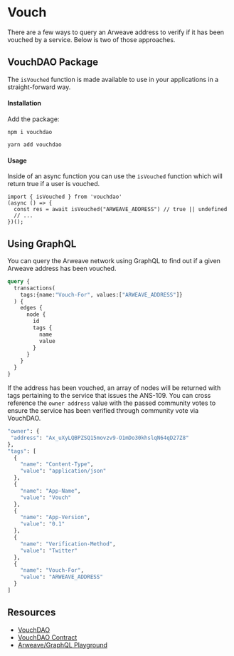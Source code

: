 # Vouch

There are a few ways to query an Arweave address to verify if it has been vouched by a service. Below is two of those approaches.
## VouchDAO Package
The `isVouched` function is made available to use in your applications in a straight-forward way.

#### Installation
Add the package:
<CodeGroup>
  <CodeGroupItem title="NPM">

```console:no-line-numbers
npm i vouchdao
```

</CodeGroupItem>
  <CodeGroupItem title="YARN">

```console:no-line-numbers
yarn add vouchdao
```

</CodeGroupItem>
</CodeGroup>

#### Usage
Inside of an async function you can use the `isVouched` function which will return true if a user is vouched.

```js:no-line-numbers
import { isVouched } from 'vouchdao'
(async () => {
  const res = await isVouched("ARWEAVE_ADDRESS") // true || undefined
  // ...
})();
```

## Using GraphQL
You can query the Arweave network using GraphQL to find out if a given Arweave address has been vouched. 

```graphql
query {
  transactions(
    tags:{name:"Vouch-For", values:["ARWEAVE_ADDRESS"]}
  ) {
    edges {
      node {
        id
        tags {
          name 
          value 
        }
      }
    }
  }
}
```

If the address has been vouched, an array of nodes will be returned with tags pertaining to the service that issues the ANS-109. You can cross reference the `owner address` value with the passed community votes to ensure the service has been verified through community vote via VouchDAO.

```graphql
"owner": {
 "address": "Ax_uXyLQBPZSQ15movzv9-O1mDo30khslqN64qD27Z8"
},
"tags": [
  {
    "name": "Content-Type",
    "value": "application/json"
  },
  {
    "name": "App-Name",
    "value": "Vouch"
  },
  {
    "name": "App-Version",
    "value": "0.1"
  },
  {
    "name": "Verification-Method",
    "value": "Twitter"
  },
  {
    "name": "Vouch-For",
    "value": "ARWEAVE_ADDRESS"
  }
]
```

## Resources
* [VouchDAO](https://vouch-dao.arweave.dev)
* [VouchDAO Contract](https://sonar.warp.cc/?#/app/contract/_z0ch80z_daDUFqC9jHjfOL8nekJcok4ZRkE_UesYsk)
* [Arweave/GraphQL Playground](https://arweave.net/graphql)